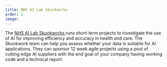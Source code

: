 ```yaml
---
title: NHS AI Lab Skunkworks
order: 2
image:
---
```


The <a href="https://nhsx.github.io/skunkworks/" > NHS AI Lab Skunkworks </a> runs short-term projects to investigate the use of AI for improving efficiency and accuracy in health and care.
The Skunkwork team can help you assess whether your data is suitable for AI applications.
They can sponsor 12 week agile projects using a pool of cutting edge AI suppliers with the end goal of your company having working code and a technical report.
